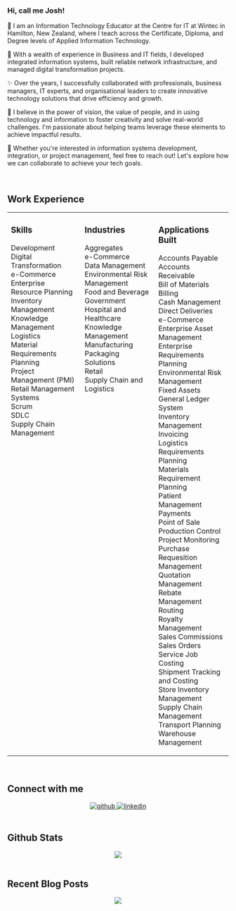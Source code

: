 ### Hi, call me Josh! 
 
👋 I am an Information Technology Educator at the Centre for IT at Wintec in Hamilton, New Zealand, where I teach across the Certificate, Diploma, and Degree levels of Applied Information Technology.

🌱 With a wealth of experience in Business and  IT fields, I developed integrated information systems, built reliable network infrastructure, and managed digital transformation projects. 

✨ Over the years, I successfully collaborated with professionals, business managers, IT experts, and organisational leaders to create innovative technology solutions that drive efficiency and growth.

🌟 I believe in the power of vision, the value of people, and in using technology and information to foster creativity and solve real-world challenges. I'm passionate about helping teams leverage these elements to achieve impactful results.

🚀 Whether you're interested in information systems development, integration, or project management, feel free to reach out! Let's explore how we can collaborate to achieve your tech goals. 
 
 <br/>  


## Work Experience  
<table><tr><td valign="top" width="33%">



### Skills  
Development  
Digital Transformation  
e-Commerce  
Enterprise Resource Planning  
Inventory Management  
Knowledge Management  
Logistics  
Material Requirements Planning  
Project Management (PMI)  
Retail Management Systems  
Scrum  
SDLC  
Supply Chain Management

</td><td valign="top" width="33%">



### Industries  
Aggregates    
e-Commerce  
Data Management  
Environmental Risk Management  
Food and Beverage  
Government  
Hospital and Healthcare  
Knowledge Management  
Manufacturing  
Packaging Solutions  
Retail  
Supply Chain and Logistics

</td><td valign="top" width="33%">



### Applications Built  
Accounts Payable   
Accounts Receivable  
Bill of Materials  
Billing  
Cash Management  
Direct Deliveries  
e-Commerce  
Enterprise Asset Management  
Enterprise Requirements Planning  
Environmental Risk Management  
Fixed Assets  
General Ledger System  
Inventory Management  
Invoicing  
Logistics Requirements Planning  
Materials Requirement Planning  
Patient Management  
Payments  
Point of Sale  
Production Control  
Project Monitoring  
Purchase Requesition Management  
Quotation Management  
Rebate Management  
Routing  
Royalty Management  
Sales Commissions  
Sales Orders  
Service Job Costing  
Shipment Tracking and Costing  
Store Inventory Management  
Supply Chain Management  
Transport Planning  
Warehouse Management  

</td></tr></table>  

<br/>  


## Connect with me  
<div align="center">
<a href="https://github.com/https://github.com/findabee2/findabee2" target="_blank">
<img src=https://img.shields.io/badge/github-%2324292e.svg?&style=for-the-badge&logo=github&logoColor=white alt=github style="margin-bottom: 5px;" />
</a>
<a href="https://linkedin.com/in/https://www.linkedin.com/in/joshua-a-a85138336/" target="_blank">
<img src=https://img.shields.io/badge/linkedin-%231E77B5.svg?&style=for-the-badge&logo=linkedin&logoColor=white alt=linkedin style="margin-bottom: 5px;" />
</a>  
</div>  
  

<br/>  


## Github Stats  
<div align="center"><img src="https://github-readme-stats.vercel.app/api?username=findabee2&show_icons=true&count_private=true&hide_border=true" align="center" /></div>  

<br/>  


## Recent Blog Posts  
<!-- BLOG-POST-LIST:START -->  

<!-- BLOG-POST-LIST:END -->  

<div align="center">
<img src="https://komarev.com/ghpvc/?username=rishavanand&&style=flat-square" align="center" />
</div>  
  

<br/>  


<br />

